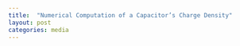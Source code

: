 ```yaml
---
title:  "Numerical Computation of a Capacitor’s Charge Density"
layout: post
categories: media
---
```

